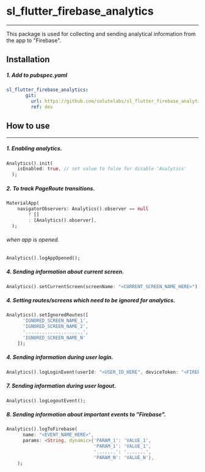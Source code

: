 # sl_flutter_firebase_analytics
***
This package is used for collecting and sending analytical information from the app to "Firebase".
## Installation
##### 1. Add to pubspec.yaml
```yaml
sl_flutter_firebase_analytics:
       git:
         url: https://github.com/solutelabs/sl_flutter_firebase_analytics
         ref: dev
```
## How to use
***
##### 1. Enabling analytics.
```dart
Analytics().init(
    isEnabled: true, // set value to false for disable 'Analytics'
  );
```
##### 2. To track PageRoute transitions.
```dart
MaterialApp(
    navigatorObservers: Analytics().observer == null
        ? []
        : [Analytics().observer],
  );
```
###### when app is  opened.
```dart
Analytics().logAppOpened();
```
##### 4. Sending information about current screen.
```dart
Analytics().setCurrentScreen(screenName: "<CURRENT_SCREEN_NAME_HERE>");
```
##### 4. Setting routes/screens which need to be ignored for analytics.
```dart
Analytics().setIgnoredRoutes([
      'IGNORED_SCREEN_NAME_1',
      'IGNORED_SCREEN_NAME_2',
      '.....................',
      'IGNORED_SCREEN_NAME_N'
    ]);
```
##### 4. Sending information during user login.
```dart
Analytics().logLoginEvent(userId: "<USER_ID_HERE", deviceToken: "<FIREBASE_TOKEN_HERE>",);
```
##### 7. Sending information during user logout.
```dart
Analytics().logLogoutEvent();
```
##### 8. Sending information about important events to "Firebase".
```dart
Analytics().logToFirebase(
      name: "<EVENT_NAME_HERE>",
      params: <String, dynamic>{'PARAM_1': 'VALUE_1',
                                'PARAM_1': 'VALUE_1',
                                '.......': '.......',
                                'PARAM_N': 'VALUE_N'},
    );
```
